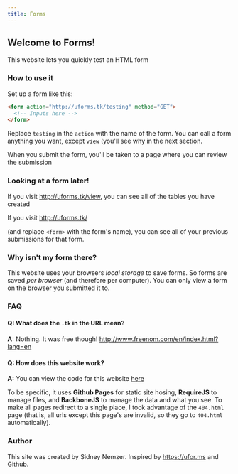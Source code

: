 ```yaml
---
title: Forms
---
```


## Welcome to Forms!

This website lets you quickly test an HTML form

### How to use it

Set up a form like this:

```html
<form action="http://uforms.tk/testing" method="GET">
  <!-- Inputs here -->
</form>
```
Replace `testing` in the `action` with the name of the form. You can call a form anything you want, except `view` (you'll see why in the next section.

When you submit the form, you'll be taken to a page where you can review the submission

### Looking at a form later!

If you visit http://uforms.tk/view, you can see all of the tables you have created

If you visit http://uforms.tk/<form> (and replace `<form>` with the form's name), you can see all of your previous submissions for that form.

### Why isn't my form there?

This website uses your browsers *local storage* to save forms. So forms are saved *per browser* (and therefore per computer). You can only view a form on the browser you submitted it to.

### FAQ

#### Q: What does the `.tk` in the URL mean?  
**A:** Nothing. It was free though! http://www.freenom.com/en/index.html?lang=en

#### Q: How does this website work?  
**A:** You can view the code for this website [here](https://github.com/SidneyNemzer/forms)

To be specific, it uses **Github Pages** for static site hosing, **RequireJS** to manage files, and **BackboneJS** to manage the data and what you see. To make all pages redirect to a single place, I took advantage of the `404.html` page (that is, all urls except this page's are invalid, so they go to `404.html` automatically).

### Author

This site was created by Sidney Nemzer. Inspired by https://ufor.ms and Github.
